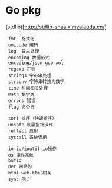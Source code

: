 # Go pkg

(stdlib)[http://stdlib-shaalx.myalauda.cn/]

	 fmt  格式化
	 unicode 编码
	 log  日志处理
	 encoding 数据形式
	 encoding/json gob xml
	 regexp 正则
	 strings 字符串处理
	 strconv 字符串转换为数字
	 time 时间相关处理
	 math 数学类
	 errors 错误
	 flag 命令行

	 sort 排序（快速排序）
	 unsafe 底层指针操作
	 reflect 反射
	 syscall 系统调用

	 io io/ioutil io操作
	 os 操作系统
	 bufio
	 net 网络包
	 html web-html相关
	 sync 同步

